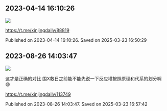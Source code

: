 
## 2023-04-14 16:10:26
![](assets/xinjingdaily/20250323_165028_856630.jpg) 



https://t.me/xinjingdaily/88819

Published on 2023-04-14 16:10:26. Saved on 2025-03-23 16:50:29

## 2023-08-26 14:03:47
![](assets/xinjingdaily/20250323_165741_818464.jpg) 

这才是正确的对比
围X救日之前能不能先说一下反应堆按照原理和代系的划分啊😅

https://t.me/xinjingdaily/113749

Published on 2023-08-26 14:03:47. Saved on 2025-03-23 16:57:42
